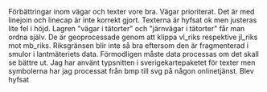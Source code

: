 Förbättringar inom vägar och texter vore bra. Vägar prioriterat. Det är med linejoin och linecap är inte korrekt gjort. Texterna är hyfsat ok men justeras lite fel i höjd.
Lagren "vägar i tätorter" och "järnvägar i tätorter" får man ordna själv. De är geoprocessade genom att klippa vl_riks respektive jl_riks mot mb_riks.
Riksgränsen blir inte så bra eftersom den är fragmenterad i smulor i lantmäteriets data. Förmodligen måste data processas om det skall se bättre ut.
Jag har använt typsnitten i sverigekartepaketet för texter men symbolerna har jag processat från bmp till svg på någon onlinetjänst. 
Blev hyfsat
